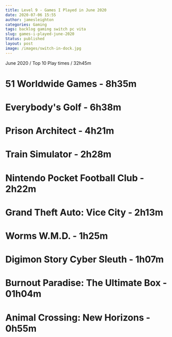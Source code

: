 ```yaml
---
title: Level 9 - Games I Played in June 2020
date: 2020-07-06 15:55
author: jamesleighton
categories: Gaming
tags: backlog gaming switch pc vita
slug: games-i-played-june-2020
Status: published
layout: post
image: /images/switch-in-dock.jpg
---
```


June 2020 / Top 10 Play times / 32h45m

# 51 Worldwide Games - 8h35m
# Everybody's Golf - 6h38m
# Prison Architect - 4h21m
# Train Simulator - 2h28m
# Nintendo Pocket Football Club - 2h22m
# Grand Theft Auto: Vice City - 2h13m
# Worms W.M.D. - 1h25m
# Digimon Story Cyber Sleuth - 1h07m
# Burnout Paradise: The Ultimate Box - 01h04m 	
# Animal Crossing: New Horizons - 0h55m
